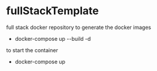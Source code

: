 # fullStackTemplate
full stack docker repository
to generate the docker images 
  - docker-compose up --build -d
  
to start the container
  - docker-compose up
